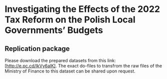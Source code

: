 # Investigating the Effects of the 2022 Tax Reform on the Polish Local Governments’ Budgets
## Replication package 

Please download the prepared datasets from this link: [http://e.pc.cd/lkVy6alK]. The exact do-files to transfrom the raw files of the Ministry of Finance to this dataset can be shared upon request.

